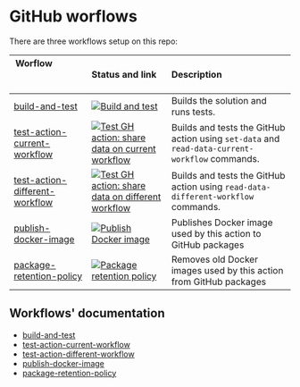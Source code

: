 # GitHub worflows

There are three workflows setup on this repo:

<!-- the &nbsp; is a trick to expand the width of the table column. You add as many &nbsp; as required to get the width you want. -->
| Worflow &nbsp; &nbsp; &nbsp; &nbsp; &nbsp; &nbsp; &nbsp; &nbsp; &nbsp; &nbsp; &nbsp; &nbsp; &nbsp; &nbsp; &nbsp; &nbsp; &nbsp; &nbsp; &nbsp; &nbsp; &nbsp; &nbsp; &nbsp; &nbsp; &nbsp; &nbsp; &nbsp; &nbsp; &nbsp; &nbsp; | Status and link                                                                                                                                                                                                                                                           | Description                                                                                    |
| ------------------------------------------------------------------------------------------------------------------------------------------------------------------------------------------------------------------------- | :------------------------------------------------------------------------------------------------------------------------------------------------------------------------------------------------------------------------------------------------------------------------ | :--------------------------------------------------------------------------------------------- |
| [build-and-test](/.github/workflows/build-test.yml)                                                                                                                                                                       | [![Build and test](https://github.com/edumserrano/share-jobs-data/actions/workflows/build-test.yml/badge.svg)](https://github.com/edumserrano/share-jobs-data/actions/workflows/build-test.yml)                                                                           | Builds the solution and runs tests.                                                            |
| [test-action-current-workflow](/.github/workflows/test-action-current-workflow.yml)                                                                                                                                       | [![Test GH action: share data on current workflow](https://github.com/edumserrano/share-jobs-data/actions/workflows/test-action-current-workflow.yml/badge.svg)](https://github.com/edumserrano/share-jobs-data/actions/workflows/test-action-current-workflow.yml)       | Builds and tests the GitHub action using `set-data` and `read-data-current-workflow` commands. |
| [test-action-different-workflow](/.github/workflows/test-action-different-workflow.yml)                                                                                                                                   | [![Test GH action: share data on different workflow](https://github.com/edumserrano/share-jobs-data/actions/workflows/test-action-different-workflow.yml/badge.svg)](https://github.com/edumserrano/share-jobs-data/actions/workflows/test-action-different-workflow.yml) | Builds and tests the GitHub action using `read-data-different-workflow` commands.              |
| [publish-docker-image](/.github/workflows/publish-docker-image.yml)                                                                                                                                                       | [![Publish Docker image](https://github.com/edumserrano/share-jobs-data/actions/workflows/publish-docker-image.yml/badge.svg)](https://github.com/edumserrano/share-jobs-data/actions/workflows/publish-docker-image.yml)                                                 | Publishes Docker image used by this action to GitHub packages                                  |
| [package-retention-policy](/.github/workflows/package-retention-policy.yml)                                                                                                                                               | [![Package retention policy](https://github.com/edumserrano/share-jobs-data/actions/workflows/package-retention-policy.yml/badge.svg)](https://github.com/edumserrano/share-jobs-data/actions/workflows/package-retention-policy.yml)                                     | Removes old Docker images used by this action from GitHub packages                             |

## Workflows' documentation

- [build-and-test](/docs/dev-notes/workflows/build-and-test-workflow.md)
- [test-action-current-workflow](/docs/dev-notes/workflows/test-action-current-workflow.md)
- [test-action-different-workflow](/docs/dev-notes/workflows/test-action-different-workflow.md)
- [publish-docker-image](/docs/dev-notes/workflows/publish-docker-image.md)
- [package-retention-policy](/docs/dev-notes/workflows/package-retention-policy.md)
